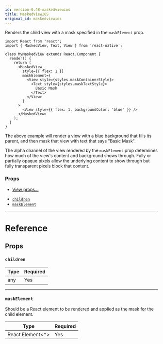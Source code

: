 ```yaml
---
id: version-0.48-maskedviewios
title: MaskedViewIOS
original_id: maskedviewios
---
```


Renders the child view with a mask specified in the `maskElement` prop.

```
import React from 'react';
import { MaskedView, Text, View } from 'react-native';

class MyMaskedView extends React.Component {
  render() {
    return (
      <MaskedView
        style={{ flex: 1 }}
        maskElement={
          <View style={styles.maskContainerStyle}>
            <Text style={styles.maskTextStyle}>
              Basic Mask
            </Text>
          </View>
        }
      >
        <View style={{ flex: 1, backgroundColor: 'blue' }} />
      </MaskedView>
    );
  }
}
```

The above example will render a view with a blue background that fills its parent, and then mask that view with text that says "Basic Mask".

The alpha channel of the view rendered by the `maskElement` prop determines how much of the view's content and background shows through. Fully or partially opaque pixels allow the underlying content to show through but fully transparent pixels block that content.

### Props

* [View props...](view.md#props)

- [`children`](maskedviewios.md#children)
- [`maskElement`](maskedviewios.md#maskelement)

---

# Reference

## Props

### `children`

| Type | Required |
| ---- | -------- |
| any  | Yes      |

---

### `maskElement`

Should be a React element to be rendered and applied as the mask for the child element.

| Type              | Required |
| ----------------- | -------- |
| React.Element<\*> | Yes      |
